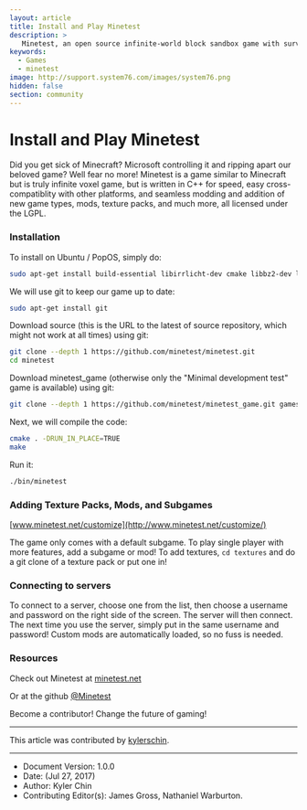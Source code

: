 ```yaml
---
layout: article
title: Install and Play Minetest
description: >
   Minetest, an open source infinite-world block sandbox game with survival and crafting.
keywords:
  - Games
  - minetest
image: http://support.system76.com/images/system76.png
hidden: false
section: community
---
```


# Install and Play Minetest 

Did you get sick of Minecraft? Microsoft controlling it and ripping apart our beloved game? Well fear no more!  Minetest is a game similar to Minecraft but is truly infinite voxel game, but is written in C++ for speed, easy cross-compatiblity with other platforms, and seamless modding and addition of new game types, mods, texture packs, and much more, all licensed under the LGPL.

### Installation

To install on Ubuntu / PopOS, simply do:

```bash
sudo apt-get install build-essential libirrlicht-dev cmake libbz2-dev libpng-dev libjpeg-dev libxxf86vm-dev libgl1-mesa-dev libsqlite3-dev libogg-dev libvorbis-dev libopenal-dev libcurl4-gnutls-dev libfreetype6-dev zlib1g-dev libgmp-dev libjsoncpp-dev
```

We will use git to keep our game up to date:

```bash
sudo apt-get install git
```

Download source (this is the URL to the latest of source repository, which might not work at all times) using git:

```bash
git clone --depth 1 https://github.com/minetest/minetest.git
cd minetest
```

Download minetest_game (otherwise only the "Minimal development test" game is available) using git:

```bash
git clone --depth 1 https://github.com/minetest/minetest_game.git games/minetest_game
```

Next, we will compile the code:

```bash
cmake . -DRUN_IN_PLACE=TRUE
make
```

Run it:

```bash
./bin/minetest
```

### Adding Texture Packs, Mods, and Subgames

[www.minetest.net/customize](http://www.minetest.net/customize/)

The game only comes with a default subgame. To play single player with more features, add a subgame or mod!  To add textures, `cd textures` and do a git clone of a texture pack or put one in!  

### Connecting to servers

To connect to a server, choose one from the list, then choose a username and password on the right side of the screen.  The server will then connect.  The next time you use the server, simply put in the same username and password!  Custom mods are automatically loaded, so no fuss is needed.

### Resources

Check out Minetest at [minetest.net](https://minetest.net)

Or at the github [@Minetest](https://github.com/minetest)

Become a contributor! Change the future of gaming!

---

This article was contributed by [kylerschin](https://github.com/kylerschin).


---

- Document Version: 1.0.0
- Date: (Jul 27, 2017)
- Author: Kyler Chin
- Contributing Editor(s): James Gross, Nathaniel Warburton.
